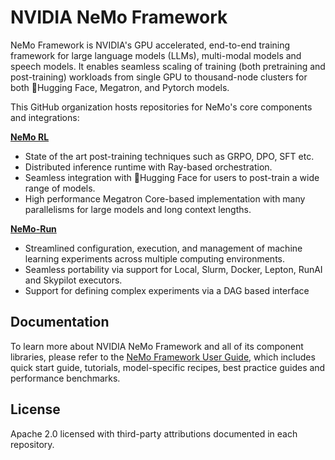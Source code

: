 <!--
SPDX-FileCopyrightText: Copyright (c) 2024-2025 NVIDIA CORPORATION & AFFILIATES. All rights reserved.
SPDX-License-Identifier: Apache-2.0
-->

# NVIDIA NeMo Framework

NeMo Framework is NVIDIA's GPU accelerated, end-to-end training framework for large language models (LLMs), multi-modal models and speech models. It enables seamless scaling of training (both pretraining and post-training) workloads from single GPU to thousand-node clusters for both :hugs:Hugging Face, Megatron, and Pytorch models. 

This GitHub organization hosts repositories for NeMo's core components and integrations:

**[NeMo RL](https://github.com/NVIDIA-NeMo/rl)**

- State of the art post-training techniques such as GRPO, DPO, SFT etc.
- Distributed inference runtime with Ray-based orchestration.
- Seamless integration with :hugs:Hugging Face for users to post-train a wide range of models.
- High performance Megatron Core-based implementation with many parallelisms for large models and long context lengths.

**[NeMo-Run](https://github.com/NVIDIA/NeMo-Run)**

- Streamlined configuration, execution, and management of machine learning experiments across multiple computing environments.
- Seamless portability via support for Local, Slurm, Docker, Lepton, RunAI and Skypilot executors.
- Support for defining complex experiments via a DAG based interface

<!--
**[NeMo Curator](https://github.com/NVIDIA-NeMo/curator)**

- Fast and scalable dataset preparation and curation for both pretraining and post-training pipelines.
- Significant time savings by leveraging GPUs with Dask and RAPIDS.
- Customizable and modular interface, simplifying pipeline expansion and accelerating model convergence through the preparation of high-quality tokens.
-->

## Documentation

To learn more about NVIDIA NeMo Framework and all of its component libraries, please refer to the [NeMo Framework User Guide](https://docs.nvidia.com/nemo-framework/user-guide/latest/overview.html), which includes quick start guide, tutorials, model-specific recipes, best practice guides and performance benchmarks.  

<!--
## Contribution & Support

- Follow [Contribution Guidelines](../CONTRIBUTING.md)
- Report issues via GitHub Discussions
- Enterprise support available through NVIDIA AI Enterprise
-->

## License

Apache 2.0 licensed with third-party attributions documented in each repository.
